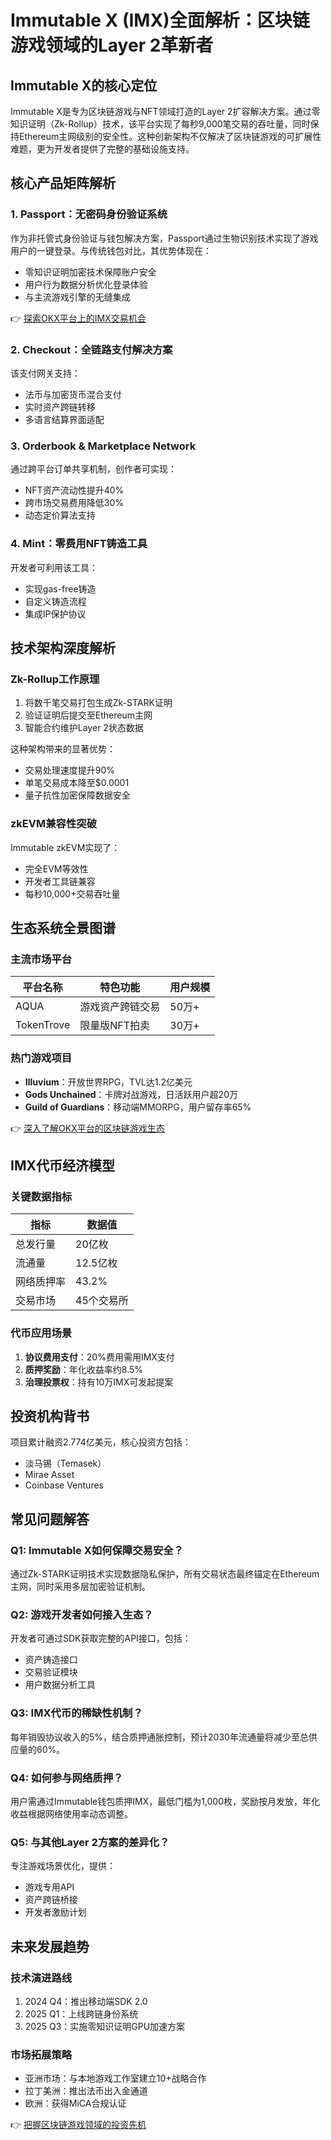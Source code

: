 # Immutable X (IMX)全面解析：区块链游戏领域的Layer 2革新者

## Immutable X的核心定位
Immutable X是专为区块链游戏与NFT领域打造的Layer 2扩容解决方案。通过零知识证明（Zk-Rollup）技术，该平台实现了每秒9,000笔交易的吞吐量，同时保持Ethereum主网级别的安全性。这种创新架构不仅解决了区块链游戏的可扩展性难题，更为开发者提供了完整的基础设施支持。

## 核心产品矩阵解析

### 1. Passport：无密码身份验证系统
作为非托管式身份验证与钱包解决方案，Passport通过生物识别技术实现了游戏用户的一键登录。与传统钱包对比，其优势体现在：
- 零知识证明加密技术保障账户安全
- 用户行为数据分析优化登录体验
- 与主流游戏引擎的无缝集成

👉 [探索OKX平台上的IMX交易机会](https://bit.ly/okx_welcome)

### 2. Checkout：全链路支付解决方案
该支付网关支持：
- 法币与加密货币混合支付
- 实时资产跨链转移
- 多语言结算界面适配

### 3. Orderbook & Marketplace Network
通过跨平台订单共享机制，创作者可实现：
- NFT资产流动性提升40%
- 跨市场交易费用降低30%
- 动态定价算法支持

### 4. Mint：零费用NFT铸造工具
开发者可利用该工具：
- 实现gas-free铸造
- 自定义铸造流程
- 集成IP保护协议

## 技术架构深度解析

### Zk-Rollup工作原理
1. 将数千笔交易打包生成Zk-STARK证明
2. 验证证明后提交至Ethereum主网
3. 智能合约维护Layer 2状态数据

这种架构带来的显著优势：
- 交易处理速度提升90%
- 单笔交易成本降至$0.0001
- 量子抗性加密保障数据安全

### zkEVM兼容性突破
Immutable zkEVM实现了：
- 完全EVM等效性
- 开发者工具链兼容
- 每秒10,000+交易吞吐量

## 生态系统全景图谱

### 主流市场平台
| 平台名称 | 特色功能 | 用户规模 |
|---------|---------|---------|
| AQUA    | 游戏资产跨链交易 | 50万+   |
| TokenTrove| 限量版NFT拍卖 | 30万+   |

### 热门游戏项目
- **Illuvium**：开放世界RPG，TVL达1.2亿美元
- **Gods Unchained**：卡牌对战游戏，日活跃用户超20万
- **Guild of Guardians**：移动端MMORPG，用户留存率65%

👉 [深入了解OKX平台的区块链游戏生态](https://bit.ly/okx_welcome)

## IMX代币经济模型

### 关键数据指标
| 指标          | 数据值       |
|---------------|-------------|
| 总发行量      | 20亿枚       |
| 流通量        | 12.5亿枚     |
| 网络质押率    | 43.2%        |
| 交易市场      | 45个交易所  |

### 代币应用场景
1. **协议费用支付**：20%费用需用IMX支付
2. **质押奖励**：年化收益率约8.5%
3. **治理投票权**：持有10万IMX可发起提案

## 投资机构背书
项目累计融资2.774亿美元，核心投资方包括：
- 淡马锡（Temasek）
- Mirae Asset
- Coinbase Ventures

## 常见问题解答

### Q1: Immutable X如何保障交易安全？
通过Zk-STARK证明技术实现数据隐私保护，所有交易状态最终锚定在Ethereum主网，同时采用多层加密验证机制。

### Q2: 游戏开发者如何接入生态？
开发者可通过SDK获取完整的API接口，包括：
- 资产铸造接口
- 交易验证模块
- 用户数据分析工具

### Q3: IMX代币的稀缺性机制？
每年销毁协议收入的5%，结合质押通胀控制，预计2030年流通量将减少至总供应量的60%。

### Q4: 如何参与网络质押？
用户需通过Immutable钱包质押IMX，最低门槛为1,000枚，奖励按月发放，年化收益根据网络使用率动态调整。

### Q5: 与其他Layer 2方案的差异化？
专注游戏场景优化，提供：
- 游戏专用API
- 资产跨链桥接
- 开发者激励计划

## 未来发展趋势

### 技术演进路线
1. 2024 Q4：推出移动端SDK 2.0
2. 2025 Q1：上线跨链身份系统
3. 2025 Q3：实施零知识证明GPU加速方案

### 市场拓展策略
- 亚洲市场：与本地游戏工作室建立10+战略合作
- 拉丁美洲：推出法币出入金通道
- 欧洲：获得MiCA合规认证

👉 [把握区块链游戏领域的投资先机](https://bit.ly/okx_welcome)
